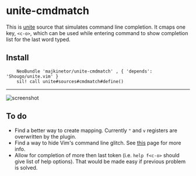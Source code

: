 unite-cmdmatch
==============

This is [unite](https://github.com/Shougo/unite.vim) source that simulates command line completion. It cmaps one key, `<c-o>`, which can be used while entering command to show completion list for the last word typed.


## Install

```vim
    NeoBundle 'majkinetor/unite-cmdmatch' , { 'depends':  'Shougo/unite.vim' }
    sil! call unite#sources#cmdmatch#define()
```

---

![screenshot](http://s30.postimg.org/tbh1oqmlt/cmd_match.gif)

## To do

- Find a better way to create mapping. Currently `"` and `v` registers are overwritten by the plugin.
- Find a way to hide Vim's command line glitch. See [this](http://vim.wikia.com/wiki/Get_ex_command_line_completion_as_a_list) page for more info.
- Allow for completion of more then last token (i.e. `help f<c-o>` should give list of help options). That would be made easy if previous problem is solved.
